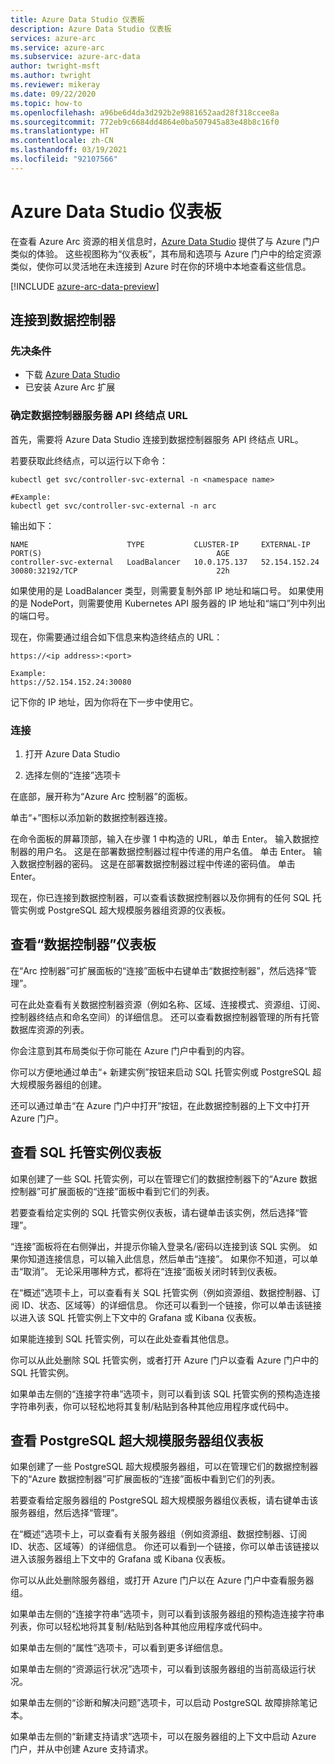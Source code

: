 ```yaml
---
title: Azure Data Studio 仪表板
description: Azure Data Studio 仪表板
services: azure-arc
ms.service: azure-arc
ms.subservice: azure-arc-data
author: twright-msft
ms.author: twright
ms.reviewer: mikeray
ms.date: 09/22/2020
ms.topic: how-to
ms.openlocfilehash: a96be6d4da3d292b2e9881652aad28f318ccee8a
ms.sourcegitcommit: 772eb9c6684dd4864e0ba507945a83e48b8c16f0
ms.translationtype: HT
ms.contentlocale: zh-CN
ms.lasthandoff: 03/19/2021
ms.locfileid: "92107566"
---
```

# <a name="azure-data-studio-dashboards"></a>Azure Data Studio 仪表板

在查看 Azure Arc 资源的相关信息时，[Azure Data Studio](/sql/azure-data-studio/what-is) 提供了与 Azure 门户类似的体验。  这些视图称为“仪表板”，其布局和选项与 Azure 门户中的给定资源类似，使你可以灵活地在未连接到 Azure 时在你的环境中本地查看这些信息。

[!INCLUDE [azure-arc-data-preview](../../../includes/azure-arc-data-preview.md)]

## <a name="connecting-to-a-data-controller"></a>连接到数据控制器

### <a name="prerequisites"></a>先决条件

- 下载 [Azure Data Studio](/sql/azure-data-studio/download-azure-data-studio)
- 已安装 Azure Arc 扩展

### <a name="determine-the-data-controller-server-api-endpoint-url"></a>确定数据控制器服务器 API 终结点 URL

首先，需要将 Azure Data Studio 连接到数据控制器服务 API 终结点 URL。

若要获取此终结点，可以运行以下命令：

```console
kubectl get svc/controller-svc-external -n <namespace name>

#Example:
kubectl get svc/controller-svc-external -n arc
```

输出如下：

```console
NAME                      TYPE           CLUSTER-IP     EXTERNAL-IP      PORT(S)                                       AGE
controller-svc-external   LoadBalancer   10.0.175.137   52.154.152.24    30080:32192/TCP                               22h
```

如果使用的是 LoadBalancer 类型，则需要复制外部 IP 地址和端口号。 如果使用的是 NodePort，则需要使用 Kubernetes API 服务器的 IP 地址和“端口”列中列出的端口号。

现在，你需要通过组合如下信息来构造终结点的 URL：

```console
https://<ip address>:<port>

Example:
https://52.154.152.24:30080
```

记下你的 IP 地址，因为你将在下一步中使用它。

### <a name="connect"></a>连接

1. 打开 Azure Data Studio

1. 选择左侧的“连接”选项卡

在底部，展开称为“Azure Arc 控制器”的面板。

单击“+”图标以添加新的数据控制器连接。

在命令面板的屏幕顶部，输入在步骤 1 中构造的 URL，单击 Enter。
输入数据控制器的用户名。  这是在部署数据控制器过程中传递的用户名值。  单击 Enter。
输入数据控制器的密码。  这是在部署数据控制器过程中传递的密码值。 单击 Enter。

现在，你已连接到数据控制器，可以查看该数据控制器以及你拥有的任何 SQL 托管实例或 PostgreSQL 超大规模服务器组资源的仪表板。

## <a name="view-the-data-controller-dashboard"></a>查看“数据控制器”仪表板

在“Arc 控制器”可扩展面板的“连接”面板中右键单击“数据控制器”，然后选择“管理”。

可在此处查看有关数据控制器资源（例如名称、区域、连接模式、资源组、订阅、控制器终结点和命名空间）的详细信息。  还可以查看数据控制器管理的所有托管数据库资源的列表。

你会注意到其布局类似于你可能在 Azure 门户中看到的内容。

你可以方便地通过单击“+ 新建实例”按钮来启动 SQL 托管实例或 PostgreSQL 超大规模服务器组的创建。

还可以通过单击“在 Azure 门户中打开”按钮，在此数据控制器的上下文中打开 Azure 门户。

## <a name="view-the-sql-managed-instance-dashboards"></a>查看 SQL 托管实例仪表板

如果创建了一些 SQL 托管实例，可以在管理它们的数据控制器下的“Azure 数据控制器”可扩展面板的“连接”面板中看到它们的列表。

若要查看给定实例的 SQL 托管实例仪表板，请右键单击该实例，然后选择“管理”。

“连接”面板将在右侧弹出，并提示你输入登录名/密码以连接到该 SQL 实例。 如果你知道连接信息，可以输入此信息，然后单击“连接”。  如果你不知道，可以单击“取消”。  无论采用哪种方式，都将在“连接”面板关闭时转到仪表板。

在“概述”选项卡上，可以查看有关 SQL 托管实例（例如资源组、数据控制器、订阅 ID、状态、区域等）的详细信息。  你还可以看到一个链接，你可以单击该链接以进入该 SQL 托管实例上下文中的 Grafana 或 Kibana 仪表板。

如果能连接到 SQL 托管实例，可以在此处查看其他信息。

你可以从此处删除 SQL 托管实例，或者打开 Azure 门户以查看 Azure 门户中的 SQL 托管实例。

如果单击左侧的“连接字符串”选项卡，则可以看到该 SQL 托管实例的预构造连接字符串列表，你可以轻松地将其复制/粘贴到各种其他应用程序或代码中。

## <a name="view-the-postgresql-hyperscale-server-group-dashboards"></a>查看 PostgreSQL 超大规模服务器组仪表板

如果创建了一些 PostgreSQL 超大规模服务器组，可以在管理它们的数据控制器下的“Azure 数据控制器”可扩展面板的“连接”面板中看到它们的列表。

若要查看给定服务器组的 PostgreSQL 超大规模服务器组仪表板，请右键单击该服务器组，然后选择“管理”。

在“概述”选项卡上，可以查看有关服务器组（例如资源组、数据控制器、订阅 ID、状态、区域等）的详细信息。  你还可以看到一个链接，你可以单击该链接以进入该服务器组上下文中的 Grafana 或 Kibana 仪表板。

你可以从此处删除服务器组，或打开 Azure 门户以在 Azure 门户中查看服务器组。

如果单击左侧的“连接字符串”选项卡，则可以看到该服务器组的预构造连接字符串列表，你可以轻松地将其复制/粘贴到各种其他应用程序或代码中。

如果单击左侧的“属性”选项卡，可以看到更多详细信息。

如果单击左侧的“资源运行状况”选项卡，可以看到该服务器组的当前高级运行状况。

如果单击左侧的“诊断和解决问题”选项卡，可以启动 PostgreSQL 故障排除笔记本。

如果单击左侧的“新建支持请求”选项卡，可以在服务器组的上下文中启动 Azure 门户，并从中创建 Azure 支持请求。
